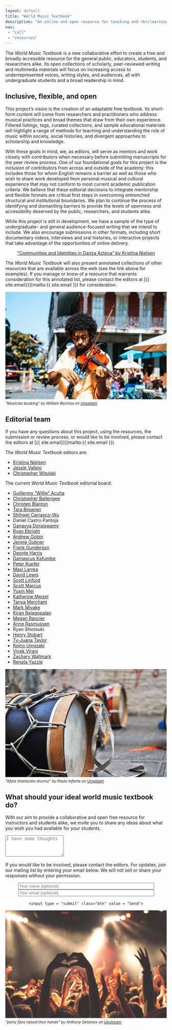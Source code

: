 ```yaml
---
layout: default
title: "World Music Textbook"
description: "An online and open resource for teaching and <br>learning ethnomusicology and musicology"
nav:
 - "call"
 - "resources"
---
```

The *World Music Textbook* is a new collaborative effort to create a free and broadly accessible resource for the general public, educators, students, and researchers alike. Its open collections of scholarly, peer-reviewed writing and multimedia materials will focus on increasing access to underrepresented voices, writing styles, and audiences, all with undergraduate students and a broad readership in mind.

## Inclusive, flexible, and open

This project’s vision is the creation of an adaptable free textbook. Its short-form content will come from researchers and practitioners who address musical practices and broad themes that draw from their own experience. Filtered listings, tags, curated collections, and sample educational materials will highlight a range of methods for teaching and understanding the role of music within society, social histories, and divergent approaches to scholarship and knowledge.

With these goals in mind, we, as editors, will serve as mentors and work closely with contributors when necessary before submitting manuscripts for the peer review process. One of our foundational goals for this project is the inclusion of contributors from across and outside of the academy: this includes those for whom English remains a barrier as well as those who wish to share work developed from personal musical and cultural experience that may not conform to most current academic publication criteria. We believe that these editorial decisions to integrate mentorship and flexible formats are critical first steps in overcoming entrenched structural and institutional boundaries. We plan to continue the process of identifying and dismantling barriers to provide the levels of openness and accessibility deserved by the public, researchers, and students alike.

While this project is still in development, we have a sample of the type of undergraduate- and general audience-focused writing that we intend to include. We also encourage submissions in other formats, including short documentary videos, interviews and oral histories, or interactive projects that take advantage of the opportunities of online delivery.

<center>

<a href="pages/nielsen/" class="btn">"Communities and Identities in Danza Azteca" by Kristina Nielsen</a>

</center>

The *World Music Textbook* will also present annotated collections of other resources that are available across the web (see the link above for examples). If you manage or know of a resource that warrants consideration for this annotated list, please contact the editors at [{{ site.email}}](mailto:{{ site.email }}) for consideration.

!["Musician busking"](assets/images/william-recinos-nola-violin-unsplash.jpg)
<small>*"Musician busking" by William Recinos on [Unsplash](https://unsplash.com/@iwillbmm)*</small>

## Editorial team

If you have any questions about this project, using the resources, the submission or review process, or would like to be involved, please contact the editors at [{{ site.email}}](mailto:{{ site.email }}).

The *World Music Textbook* editors are:

* [Kristina Nielsen](https://www.smu.edu/Meadows/AreasOfStudy/Music/Faculty/NielsenKristina)
* [Jessie Vallejo](https://www.cpp.edu/class/music/faculty-staff/jessie-vallejo.shtml)
* [Christopher Witulski](https://www.bgsu.edu/musical-arts/faculty-and-staff/christopher-witulski.html)

The current *World Music Textbook* editorial board:

* [Guillermo “Willie” Acuña](https://www.santamonicayouthorchestra.org/personnel/willie-acuna)
* [Christopher Ballengee](https://www.aacc.edu/about/schools-of-study/liberal-arts/performing-arts/christopher-ballengee/)
* [Christen Blanton](https://vpa.uncg.edu/home/directory/bio-christenblanton/)
* [Tara Browner](https://schoolofmusic.ucla.edu/people/tara-browner/)
* [Shihwei Carrasco-Wu](http://www.shihweiwu.com/)
* Daniel Castro Pantoja
* [Ganavya Doraiswamy](https://www.ganavya.com)
* [Ryan Ebright](https://www.bgsu.edu/musical-arts/faculty-and-staff/ryan-ebright.html)
* [Andrew Gobin](https://tulaliplushootseed.com/andrew-gobin/)
* [Jennie Gubner](https://cfa.arizona.edu/profile/jgubner/)
* [Frank Gunderson](https://music.fsu.edu/person/frank-gunderson)
* [Deonte Harris](https://scholars.duke.edu/person/Deonte.Harris)
* [Damascus Kafumbe](http://www.middlebury.edu/academics/music/faculty/node/288377)
* [Peter Kupfer](https://www.smu.edu/Meadows/AreasOfStudy/Music/Faculty/KupferPeter)
* [Maxi Larrea](https://maximilianolarrea.com)
* [David Lewis](https://libguides.bgsu.edu/prf.php?account_id=152381)
* [Scott Linford](https://ccm.uc.edu/about/directory.html?eid=linforsv&thecomp=uceprof_0)
* [Scott Marcus](https://music.ucsb.edu/people/scott-marcus)
* [Yuxin Mei](https://mhte.music.unt.edu/yuxin-mei)
* [Katherine Meizel](https://www.bgsu.edu/musical-arts/faculty-and-staff/katherine-meizel.html)
* [Tanya Merchant](https://music.ucsc.edu/faculty/tanya-merchant)
* [Mark Miyake](https://fairhaven.wwu.edu/users/miyakem/)
* [Kiran Rajagopalan](http://www.kiranrajagopalan.com)
* [Megan Rancier](https://www.bgsu.edu/musical-arts/faculty-and-staff/megan-rancier.html)
* [Anne Rasmussen](https://www.wm.edu/as/music/directory/rasmussen_a.php)
* Ryan Shiotsuki
* [Henry Stobart](https://pure.royalholloway.ac.uk/portal/en/persons/henry-stobart_f947dd36-8cec-4f0e-af22-8bd143b07a9c.html)
* [Ty-Juana Taylor](http://www.tyjuanataylor.com/)
* [Kojiro Umezaki](https://kojiroumezaki.com/)
* [Vivek Virani](https://mhte.music.unt.edu/faculty/vivek-virani)
* [Zachary Wallmark](https://music.uoregon.edu/people/faculty/zwallmar)
* [Renata Yazzie](https://renatayazzie.wordpress.com/)

!["Afaia (maracatu drums)"](assets/images/paulo-infante-afaia-unsplash.jpg)
<small>*"Afaia (maracatu drums)" by Paulo Infante on [Unsplash](https://unsplash.com/@pauloinfante)*</small>

## What should your ideal world music textbook do?

With our aim to provide a collaborative and open free resource for instructors and students alike, we invite you to share any ideas about what you wish you had available for your students.

<form
  action = "https://formspree.io/{{ site.email }}"
  method="POST">

  <textarea name="suggestions" rows="4" placeholder = "I have some thoughts"></textarea>

  <p>
    If you would like to be involved, please contact the editors. For updates, join our mailing list by entering your email below. We will not sell or share your responses without your permission.
  </p>

  <center>
    <input type="text" name="name" placeholder="Your name (optional)" size = "50">
    <input type="text" name="email" placeholder="Your email (optional)" size = "50">
    <br />

    <input type = "submit" class="btn" value = "Send">
  </center>
</form>

!["Party fans raised their hands](assets/images/anthony-delanoix-concert-upsplash.jpg)
<small>*"party fans raised their hands" by Anthony Delanoix on [Upstream](https://unsplash.com/@anthonydelanoix)*</small>
